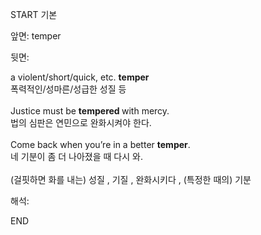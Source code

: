 START
기본

앞면:
temper


뒷면:
<div>a violent/short/quick, etc. <b>temper </b></div><div>폭력적인/성마른/성급한 성질 등</div><div><br></div><div><div>Justice must be <b>tempered </b>with mercy. </div><div>법의 심판은 연민으로 완화시켜야 한다.</div></div><div><br></div><div><div>Come back when you’re in a better <b>temper</b>. </div><div>네 기분이 좀 더 나아졌을 때 다시 와.</div></div><div><br></div><div>(걸핏하면 화를 내는) 성질 , 기질 , 완화시키다 , (특정한 때의) 기분</div>


해석:

END